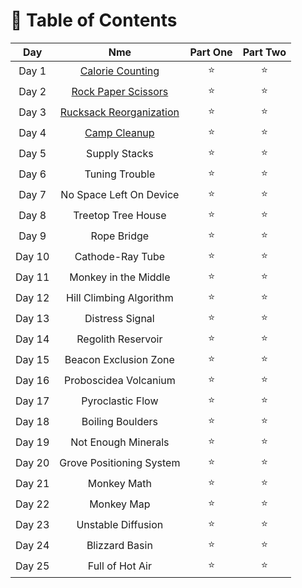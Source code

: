 # 🎄 Table of Contents

| Day  | Nme | Part One  | Part Two |
| :---: | :---: | :---: | :---: |
| Day 1  | [Calorie Counting](https://github.com/SandraMavsar/AdventOfCode/blob/main/2022/Day1/solution.py) | :star:  | :star:  |
| Day 2 | [Rock Paper Scissors](https://github.com/SandraMavsar/AdventOfCode/blob/main/2022/Day2/solution.py)  | :star:  | :star:  |
| Day 3 | [Rucksack Reorganization](https://github.com/SandraMavsar/AdventOfCode/blob/main/2022/Day3/solution.py)  | :star:  | :star:  |
| Day 4 | [Camp Cleanup](https://github.com/SandraMavsar/AdventOfCode/blob/main/2022/Day4/solution.py)  | :star:  | :star:  |
| Day 5 | Supply Stacks  | :star:  | :star:  |
| Day 6 | Tuning Trouble  | :star:  | :star:  |
| Day 7 | No Space Left On Device  | :star:  | :star:  |
| Day 8 | Treetop Tree House  | :star:  | :star:  |
| Day 9 | Rope Bridge  | :star:  | :star:  |
| Day 10 | Cathode-Ray Tube  | :star:  | :star:  |
| Day 11 | Monkey in the Middle  | :star:  | :star:  |
| Day 12 | Hill Climbing Algorithm  | :star:  | :star:  |
| Day 13 | Distress Signal  | :star:  | :star:  |
| Day 14 | Regolith Reservoir  | :star:  | :star:  |
| Day 15 | Beacon Exclusion Zone  | :star:  | :star:  |
| Day 16 | Proboscidea Volcanium  | :star:  | :star:  |
| Day 17 | Pyroclastic Flow  | :star:  | :star:  |
| Day 18 | Boiling Boulders  | :star:  | :star:  |
| Day 19 | Not Enough Minerals  | :star:  | :star:  |
| Day 20 | Grove Positioning System  | :star:  | :star:  |
| Day 21 | Monkey Math  | :star:  | :star:  |
| Day 22 | Monkey Map  | :star:  | :star:  |
| Day 23 | Unstable Diffusion  | :star:  | :star:  |
| Day 24 | Blizzard Basin  | :star:  | :star:  |
| Day 25 | Full of Hot Air  | :star:  | :star:  |
